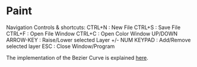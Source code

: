 # Paint

Navigation Controls & shortcuts:
CTRL+N : New File
CTRL+S : Save File
CTRL+F : Open File Window
CTRL+C : Open Color Window
UP/DOWN ARROW-KEY : Raise/Lower selected Layer
+/- NUM KEYPAD : Add/Remove selected layer
ESC : Close Window/Program

The implementation of the Bezier Curve is explained [here](https://youtu.be/YdajnSaChGk?feature=shared).
